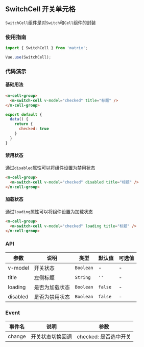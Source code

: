 ## SwitchCell 开关单元格

`SwitchCell`组件是对`Switch`和`Cell`组件的封装

### 使用指南
``` javascript
import { SwitchCell } from 'matrix';

Vue.use(SwitchCell);
```

### 代码演示

#### 基础用法


```html
<m-cell-group>
  <m-switch-cell v-model="checked" title="标题" />
</m-cell-group>
```

```javascript
export default {
  data() {
    return {
      checked: true
    }
  }
}
```

#### 禁用状态
通过`disabled`属性可以将组件设置为禁用状态

```html
<m-cell-group>
  <m-switch-cell v-model="checked" disabled title="标题" />
</m-cell-group>
```

#### 加载状态
通过`loading`属性可以将组件设置为加载状态

```html
<m-cell-group>
  <m-switch-cell v-model="checked" loading title="标题" />
</m-cell-group>
```

### API

| 参数 | 说明 | 类型 | 默认值 | 可选值 |
|-----------|-----------|-----------|-------------|-------------|
| v-model | 开关状态 | `Boolean` | - | - |
| title | 左侧标题 |  `String` | `''` | - |
| loading | 是否为加载状态 |  `Boolean` | `false` | - |
| disabled | 是否为禁用状态 |  `Boolean` | `false` | - |

### Event

| 事件名 | 说明 | 参数 |
|-----------|-----------|-----------|
| change | 开关状态切换回调 | checked: 是否选中开关 |